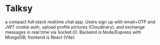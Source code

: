 # Talksy 
a compact full‑stack realtime chat app. Users sign up with email+OTP and JWT cookie auth, upload profile pictures (Cloudinary), and exchange messages in real time via Socket.IO. Backend is Node/Express with MongoDB; frontend is React (Vite)
